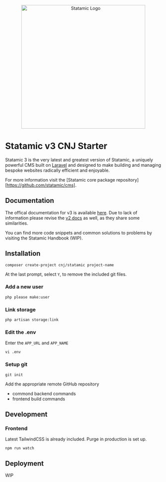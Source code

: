 <p align="center"><img src="https://statamic.com/assets/branding/Statamic-Logo+Wordmark-Rad.svg" width="400" alt="Statamic Logo" /></p>

# Statamic v3 CNJ Starter

Statamic 3 is the very latest and greatest version of Statamic, a uniquely powerful CMS built on [Laravel](https://laravel.com) and designed to make building and managing bespoke websites radically efficient and enjoyable.

For more information visit the [Statamic core package repository][https://github.com/statamic/cms].

## Documentation

The offical documentation for v3 is available [here](https://statamic.dev/). Due to lack of information please revise the [v2 docs](https://docs.statamic.com/) as well, as they share some similarities.

You can find more code snippets and common solutions to problems by visiting the Statamic Handbook (WIP).

## Installation

```
composer create-project cnj/statamic project-name
```

At the last prompt, select `Y`, to remove the included git files.

### Add a new user

```
php please make:user
```

### Link storage

```
php artisan storage:link
```

### Edit the .env

Enter the `APP_URL` and `APP_NAME`

```
vi .env
```

### Setup git

```
git init
```

Add the appropriate remote GitHub repository

-   commond backend commands
-   frontend build commands

## Development

### Frontend

Latest TailwindCSS is already included. Purge in production is set up.

```
npm run watch
```

## Deployment

WIP
